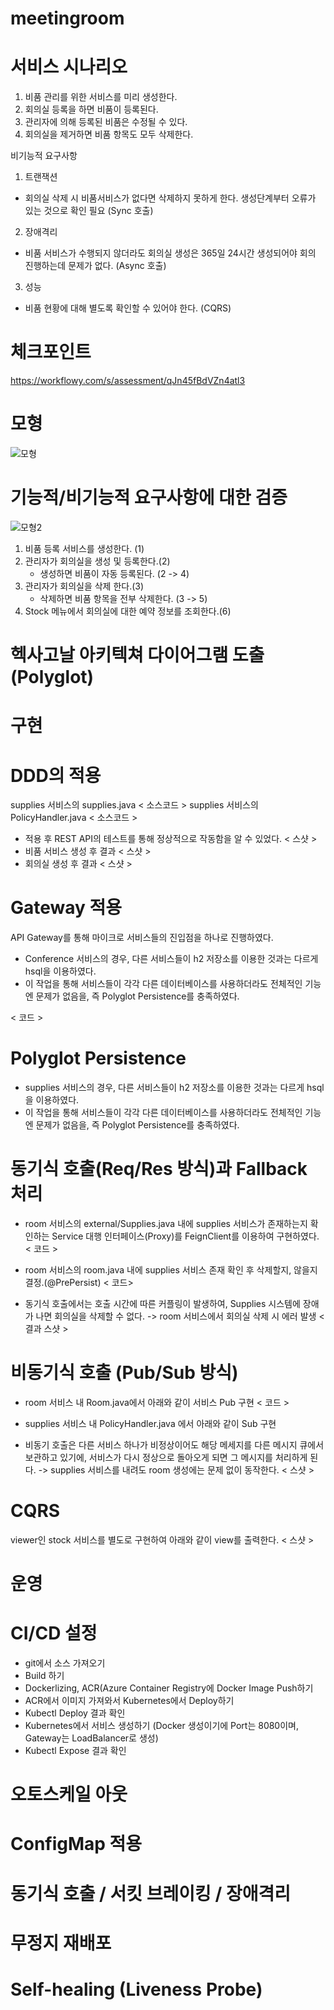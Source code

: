# meetingroom


# 서비스 시나리오

1. 비품 관리를 위한 서비스를 미리 생성한다.
2. 회의실 등록을 하면 비품이 등록된다.
3. 관리자에 의해 등록된 비품은 수정될 수 있다.
4. 회의실을 제거하면 비품 항목도 모두 삭제한다.


비기능적 요구사항
1. 트랜잭션
  - 회의실 삭제 시 비품서비스가 없다면 삭제하지 못하게 한다. 생성단계부터 오류가 있는 것으로 확인 필요 (Sync 호출) 
2. 장애격리
  - 비품 서비스가 수행되지 않더라도 회의실 생성은 365일 24시간 생성되어야 회의 진행하는데 문제가 없다. (Async 호출)
3. 성능
  - 비품 현황에 대해 별도록 확인할 수 있어야 한다. (CQRS)


# 체크포인트
https://workflowy.com/s/assessment/qJn45fBdVZn4atl3


# 모형
![모형](https://user-images.githubusercontent.com/78134049/109769512-a8191f00-7c3d-11eb-88bb-334660ee98be.png)

# 기능적/비기능적 요구사항에 대한 검증
![모형2](https://user-images.githubusercontent.com/78134049/109770245-ad2a9e00-7c3e-11eb-9b18-1091ffd17ee0.png)

1. 비품 등록 서비스를 생성한다. (1)
2. 관리자가 회의실을 생성 및 등록한다.(2)
   - 생성하면 비품이 자동 등록된다. (2 -> 4)
3. 관리자가 회의실을 삭제 한다.(3) 
   - 삭제하면 비품 항목을 전부 삭제한다. (3 -> 5)
4. Stock 메뉴에서 회의실에 대한 예약 정보를 조회한다.(6)

# 헥사고날 아키텍쳐 다이어그램 도출 (Polyglot)

# 구현

# DDD의 적용
supplies 서비스의 supplies.java
< 소스코드 >
supplies 서비스의 PolicyHandler.java
< 소스코드 >

- 적용 후 REST API의 테스트를 통해 정상적으로 작동함을 알 수 있었다.
 < 스샷 >
- 비품 서비스 생성 후 결과
  < 스샷 >
- 회의실 생성 후 결과
   < 스샷 >

# Gateway 적용
API Gateway를 통해 마이크로 서비스들의 진입점을 하나로 진행하였다.
 - Conference 서비스의 경우, 다른 서비스들이 h2 저장소를 이용한 것과는 다르게 hsql을 이용하였다.
 - 이 작업을 통해 서비스들이 각각 다른 데이터베이스를 사용하더라도 전체적인 기능엔 문제가 없음을, 즉 Polyglot Persistence를 충족하였다.

< 코드 >

# Polyglot Persistence
 - supplies 서비스의 경우, 다른 서비스들이 h2 저장소를 이용한 것과는 다르게 hsql을 이용하였다.
 - 이 작업을 통해 서비스들이 각각 다른 데이터베이스를 사용하더라도 전체적인 기능엔 문제가 없음을, 즉 Polyglot Persistence를 충족하였다.

# 동기식 호출(Req/Res 방식)과 Fallback 처리
 - room 서비스의 external/Supplies.java 내에 supplies 서비스가 존재하는지 확인하는 Service 대행 인터페이스(Proxy)를 FeignClient를 이용하여 구현하였다.
 < 코드 >
 
 - room 서비스의 room.java 내에 supplies 서비스 존재 확인 후 삭제할지, 않을지 결정.(@PrePersist)
 < 코드> 
 
 - 동기식 호출에서는 호출 시간에 따른 커플링이 발생하여, Supplies 시스템에 장애가 나면 회의실을 삭제할 수 없다.
   -> room 서비스에서 회의실 삭제 시 에러 발생
   < 결과 스샷 >

# 비동기식 호출 (Pub/Sub 방식)
 - room 서비스 내 Room.java에서 아래와 같이 서비스 Pub 구현
 < 코드 >
 
 - supplies 서비스 내 PolicyHandler.java 에서 아래와 같이 Sub 구현

- 비동기 호출은 다른 서비스 하나가 비정상이어도 해당 메세지를 다른 메시지 큐에서 보관하고 있기에, 서비스가 다시 정상으로 돌아오게 되면 그 메시지를 처리하게 된다.
  -> supplies 서비스를 내려도 room 생성에는 문제 없이 동작한다.
   < 스샷 >
   
# CQRS
viewer인 stock 서비스를 별도로 구현하여 아래와 같이 view를 출력한다.
  < 스샷 >
  
# 운영
# CI/CD 설정
  - git에서 소스 가져오기
  - Build 하기
  - Dockerlizing, ACR(Azure Container Registry에 Docker Image Push하기
  - ACR에서 이미지 가져와서 Kubernetes에서 Deploy하기
  - Kubectl Deploy 결과 확인
  - Kubernetes에서 서비스 생성하기 (Docker 생성이기에 Port는 8080이며, Gateway는 LoadBalancer로 생성)
  - Kubectl Expose 결과 확인
 
# 오토스케일 아웃

# ConfigMap 적용

# 동기식 호출 / 서킷 브레이킹 / 장애격리

# 무정지 재배포

# Self-healing (Liveness Probe)
